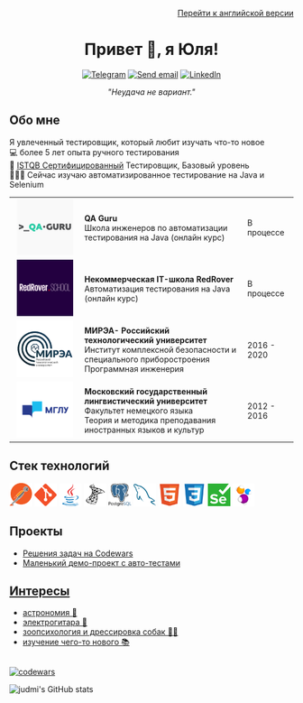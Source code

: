 <div align="center">
  <p align="right"><a href="/README.md">Перейти к английской версии</a></p>
  <h1>Привет 🤘, я Юля!</h1>
</div>
  
<!-- Social icons section-->
<div align="center">
  <p>
    <a href="https://t.me/imduj"><img src="https://img.shields.io/badge/Telegram-2CA5E0?style=for-the-badge&logo=telegram&logoColor=white" alt="Telegram"></a>
    <a href="mailto:yulia.dmitrieva@yahoo.com"><img src="https://img.shields.io/badge/Email-red?style=for-the-badge" alt="Send email"></a>
    <a href="https://linkedin.com/in/judmi"><img src="https://img.shields.io/badge/LinkedIn-0077B5?style=for-the-badge&logo=linkedin&logoColor=white" alt="LinkedIn"></a>
  </p>
  <p><i>"Неудача не вариант."</i></p>
</div>

<!-- Section about me -->
<div align="left">
  <h2>Обо мне</h2>
    <p>
      Я увлеченный тестировщик, который любит изучать что-то новое<br>
      💻 более 5 лет опыта ручного тестирования<br>
      📄 <a href="https://www.gasq.org/en/registration/expert/2d04b0ed-14da-4af1-9282-d778c9054654.html">ISTQB Сертифицированный</a> Тестировщик, Базовый уровень<br>
      👩🏽‍🎓 Сейчас изучаю автоматизированное тестирование на Java и Selenium<br>
    </p>
</div>

<!-- Education section -->
<div>
  <table width="100%" border='0'>
    <tr><td width="25%" valign="bottom" align="center"><a href="https://qa.guru/"><img src="/images/qaguru.png" width="100" height="100" alt="QA Guru logo"></td><td valign="middle"><b>QA Guru</b></br>Школа инженеров по автоматизации тестирования на Java (онлайн курс)</br></td><td>В процессе</td></tr>
    <tr><td width="25%" valign="bottom" align="center"><a href="https://redrover.school/"><img src="/images/redrover.png" width="100" height="100" alt="RedRover School logo"></td><td valign="middle"><b>Некоммерческая IT-школа RedRover</b></br>Автоматизация тестирования на Java (онлайн курс)</br></td><td>В процессе</td></tr>
    <tr><td width="25%" valign="bottom" align="center"><a href="https://english.mirea.ru/"><img src="/images/mirea.png" width="100" height="100" alt="MIREA logo"></td><td valign="middle"><b>МИРЭА- Российский технологический университет</b></br>Институт комплексной безопасности и специального приборостроения</br>Программная инженерия</td><td>2016 - 2020</td></tr>
   <tr><td width="25%" valign="bottom" align="center"><a href="https://linguanet.ru/en/"><img src="/images/mglu.png" width="100" height="100" alt="MSLU logo"></a></td><td valign="middle"><b>Московский государственный лингвистический университет</b></br>Факультет немецкого языка</br>Теория и методика преподавания иностранных языков и культур</td><td>2012 - 2016</td></tr>
  </table>
</div>

<!-- Tech Stack Section -->
<div>
  <h2>Стек технологий</h2>
  <a href="https://www.postman.com/"><img src="/icons/postman.svg" width="40"></a>
  <a href="https://git-scm.com/"><img src="icons/git-original.svg" width="40"></a>
  <a href="https://www.java.com/"><img src="icons/java-original.svg" width="40"></a>
  <a href="https://www.microsoft.com/en-us/sql-server/sql-server-2019"><img src="icons/microsoftsqlserver-plain.svg" width="40"></a>
  <a href="https://www.postgresql.org/"><img src="icons/postgresql-logo.svg" width="40"></a>
  <a href="https://www.mysql.com/"><img src="icons/mysql-plain.svg" width="40"></a>
  <a href="https://html.spec.whatwg.org/"><img src="icons/html5-original.svg" width="40"></a>
  <a href="https://www.w3.org/TR/CSS/#css"><img src="icons/css3-original.svg" width="40"></a>
  <a href="https://www.selenium.dev/"><img src="icons/selenium.svg" width="40" height="40"></a>
  <a href="https://selenide.org/"><img src="icons/Selenide.png" width="40" height="40"></a>
</div>

<div>
  <h2>Проекты</h2>
  <ul>
    <li><a href="https://github.com/judmi/codewars">Решения задач на Codewars</li>
    <li><a href="https://github.com/judmi/qa-guru-13-3-demoqa">Маленький демо-проект с авто-тестами</li>
  </ul>
</div>

<!-- Hobbies Section -->
<div>
  <h2>Интересы</h2>
  <ul>
    <li>астрономия 🌠</li>
    <li>электрогитара 🎸</li>
    <li>зоопсихология и дрессировка собак 🐕‍🦺</li>
    <li>изучение чего-то нового 📚</li>
  </ul>
</div>

<h2></h2>

[![codewars](https://www.codewars.com/users/judmi/badges/small)](https://www.codewars.com/users/judmi)

![judmi's GitHub stats](https://github-readme-stats.vercel.app/api?username=judmi&show_icons=true&theme=tokyonight)
